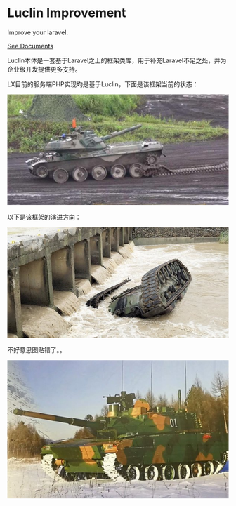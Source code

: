 [now]: /assets/now.jpg
[future]: /assets/future.jpg
[future-truth]: /assets/future-truth.jpg

# Luclin Improvement

Improve your laravel.

[See Documents](http://know.lianxue.com/#/luclin4lara/module)

Luclin本体是一套基于Laravel之上的框架类库，用于补充Laravel不足之处，并为企业级开发提供更多支持。

LX目前的服务端PHP实现均是基于Luclin，下面是该框架当前的状态：

![now]

以下是该框架的演进方向：

![future]

不好意思图贴错了。。

![future-truth]
